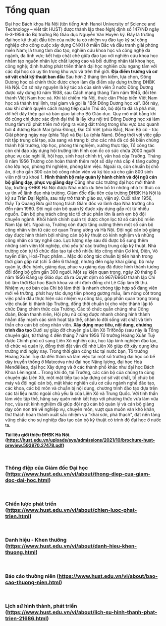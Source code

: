 # Tổng quan
Đại học Bách khoa Hà Nội (tên tiếng Anh Hanoi University of Science and Technology – viết tắt HUST) được thành lập theo Nghị định số 147/NĐ ngày 6-3-1956 do Bộ trưởng Bộ Giáo dục Nguyễn Văn Huyên ký. Đây là trường đại học kỹ thuật đầu tiên của nước ta có nhiệm vụ đào tạo kỹ sư công nghiệp cho công cuộc xây dựng CNXH ở miền Bắc và đấu tranh giải phóng miền Nam; là trung tâm đào tạo, nghiên cứu khoa học và công nghệ đa ngành, đa lĩnh vực; kết hợp chặt chẽ giữa đào tạo với nghiên cứu khoa học nhằm tạo nguồn nhân lực chất lượng cao và bồi dưỡng nhân tài khoa học, công nghệ; định hướng phát triển thành đại học nghiên cứu ngang tầm với các đại học có uy tín trong khu vực và trên thế giới.
**Địa điểm trường và cơ sở vật chất kỹ thuật ban đầu**
Sau hơn 2 tháng tìm kiếm, lựa chọn, Đông Dương học xá chính thức được chọn làm địa điểm xây dựng trường ĐHBK Hà Nội. Cơ sở này nguyên là ký túc xá của sinh viên 3 nước Đông Dương được xây dựng từ năm 1938, sau Cách mạng tháng Tám năm 1945, đổi tên thành Việt Nam học xá. Khi tái chiếm Hà Nội, thực dân Pháp biến Việt Nam học xá thành trại lính, trại giam và gọi là "Bốt Đông Dương học xá". Bốt này, sau khi chính quyền cách mạng tiếp quản Thủ đô, bộ đội ta đã rà phá mìn, dỡ hết dây thép gai và bàn giao lại cho Bộ Giáo dục.
Quy mô mặt bằng khi đó cũng chỉ được xác định đại thể là lấy khu nội trú Đông Dương học xá làm trung tâm rồi phát triển mở rộng ra vùng đất trống trong khu vực bao quanh bởi 4 đường Bạch Mai (phía Đông), Đại Cồ Việt (phía Bắc), Nam Bộ cũ - tức Giải phóng ngày nay (phía Tây) và Đại La (phía Nam).
Đồng thời với việc gấp rút tập trung cải tạo, sửa sang và trang bị cho các nhà đã có để biến chúng thành hội trường, lớp học, phòng thí nghiệm, xưởng thực tập, Tổ công tác còn chỉ đạo xây dựng hội trường lớn hình con ốc có sức chứa 2000 người phục vụ các nghi lễ, hội họp, sinh hoạt chính trị, văn hoá của Trường. Tháng 8 năm 1956 Trường còn hoàn thành thêm một số dãy nhà cấp 4 tăng cường cho lớp học, phòng thí nghiệm, phòng làm việc. Ngoài ra, còn chuẩn bị chỗ ăn, ở cho gần 300 cán bộ công nhân viên và ký túc xá cho gần 800 sinh viên nội trú khoá 1.
**Hình thành bộ máy quản lý hành chính và đội ngũ cán bộ giảng dạy, phục vụ giảng dạy**
Cũng như các trường đại học mới thành lập, trường ĐHBK Hà Nội được Nhà nước ưu tiên bố trí những nhà trí thức có uy tín về lãnh đạo nhà trường. Giám đốc đầu tiên của trường ĐHBK Hà Nội là kỹ sư Trần Đại Nghĩa, sau này trở thành giáo sư, viện sỹ. Cuối năm 1956, thầy Tạ Quang Bửu giữ trọng trách Giám đốc và lãnh đạo Nhà trường cho đến năm 1960.
Đội ngũ cán bộ quản lý được xây dựng gấp rút từ nhiều nguồn. Cán bộ phụ trách công tác tổ chức phần lớn là anh em bộ đội chuyển ngành. Khối hành chính quản trị được chọn lọc từ số cán bộ miền Nam tập kết. Ngoài ra, Trường còn được tăng cường thêm một số cán bộ công nhân viên từ các cơ quan Trung ương và Hà Nội.
Đội ngũ cán bộ giảng dạy được hình thành bởi những cán bộ kỹ thuật có kinh nghiệm và những công nhân có tay nghề cao. Lực lượng này sau đó được bổ sung thêm những sinh viên tốt nghiệp, chủ yếu từ các trường trung cấp kỹ thuật. Nhà trường còn tự tổ chức đào tạo tại chỗ nhiều lớp công nhân Cơ khí, Điện, Vô tuyến điện, Hoá-Thực phẩm...
Mặc dù công tác chuẩn bị tiến hành trong thời gian gấp rút (chỉ 5 đến 6 tháng), nhưng đến ngày khai giảng, bộ máy quản lý, điều hành, giảng dạy, phục vụ giảng dạy đã được hình thành tương đối đồng bộ gồm gần 300 người.
Một sự kiện quan trọng, ngày 20 tháng 8 năm 1956 Đảng uỷ Giáo dục đã ra Quyết định số 967/ĐBGD thành lập Chi bộ lâm thời Đại học Bách khoa và chỉ định đồng chí Lê Cấp làm Bí thư.
Nhiệm vụ cơ bản của Chi bộ lâm thời là nhanh chóng tập hợp số đảng viên mới về trường, phát huy tác dụng tiền phong gương mẫu, làm nòng cốt trong việc phấn đấu thực hiện các nhiệm vụ công tác, góp phần quan trọng trong việc chuẩn bị thành lập Trường, đồng thời chuẩn bị cho việc thành lập tổ chức Đảng chính thức của Trường.
Các tổ chức quần chúng như Công đoàn, Đoàn thanh niên, Hội phụ nữ cũng được nhanh chóng hình thành nhằm đẩy mạnh các sinh hoạt tập thể, chăm lo đời sống vật chất và tinh thần cho cán bộ công nhân viên.
**Xây dựng mục tiêu, nội dung, chương trình đào tạo**
Dưới sự giúp đỡ chuyên gia Liên Xô Trifônốp (sau này là Tổng chuyên gia), từ tháng 4 đến tháng 7 năm 1956 Tổ trưởng Hoàng Xuân Tuỳ được Chính phủ cử sang Liên Xô nghiên cứu, học tập kinh nghiệm đào tạo, tổ chức và quản lý, đồng thời đặt vấn đề nhờ Liên Xô giúp đỡ xây dựng khu trường mới ngày nay.
Trong thời gian công tác tại nước bạn, Tổ trưởng Hoàng Xuân Tuỳ đã đến thăm và làm việc tại một số trường đại học có bề dày truyền thống ở Matxcơva như đại học Năng lượng, đại học Hoá Menđêlêep, đại học Xây dựng và ở các thành phố khác như đại học Bách Khoa Lêningrat...
Trong khi đó, tại Trường, các cán bộ của chúng ta cùng chuyên gia Liên Xô, một mặt tiếp tục xây dựng cơ sở vật chất, tổ chức bộ máy và đội ngũ cán bộ, mặt khác nghiên cứu cơ cấu ngành nghề đào tạo, các khoa, các bộ môn và chuẩn bị nội dung, chương trình đào tạo dựa trên các tài liệu nước ngoài chủ yếu là của Liên Xô và Trung Quốc.
Với tinh thần làm việc tập thể, hăng say quên mình kết hợp với phương thức vừa làm vừa học, vừa rút kinh nghiệm đã giúp đội ngũ cán bộ quản lý và cán bộ giảng dạy còn non trẻ về nghiệp vụ, chuyên môn, vượt qua muôn vàn khó khăn, thử thách hoàn thành xuất sắc nhiệm vụ "khai sơn, phá thạch", đặt nền tảng vững chắc cho sự nghiệp đào tạo cán bộ kỹ thuật có trình độ đại học ở nước ta.

**Tài liệu giới thiệu ĐHBK Hà Nội. (https://hust.edu.vn/uploads/sys/admissions/2021/10/brochure-hust-preview.593970.27478.pdf)**

 <h3>Thông điệp của Giám đốc Đại học (https://www.hust.edu.vn/vi/about/thong-diep-cua-giam-doc-dai-hoc.html)</h3>
 <h3>Chiến lược phát triển (https://www.hust.edu.vn/vi/about/chien-luoc-phat-trien.html)</h3>
 <h3>Danh hiệu - Khen thưởng (https://www.hust.edu.vn/vi/about/danh-hieu-khen-thuong.html)</h3>
 <h3>Báo cáo thường niên (https://www.hust.edu.vn/vi/about/bao-cao-thuong-nien.html)</h3>
 <h3>Lịch sử hình thành, phát triển (https://www.hust.edu.vn/vi/about/lich-su-hinh-thanh-phat-trien-21686.html)</h3>